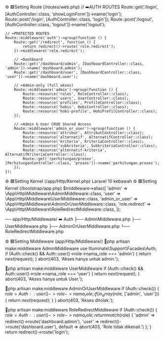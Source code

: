 ⚙️ 🟩Setting Route (/routes/web.php)
    // ➡️AUTH ROUTES
    Route::get('/login', [AuthController::class, 'showLoginForm'])->name('login');
    Route::post('/login', [AuthController::class, 'login']);
    Route::post('/logout', [AuthController::class, 'logout'])->name('logout');

    // ➡️PROTECTED ROUTES
    Route::middleware('auth')->group(function () {
        Route::get('/redirect', function () {
            return redirect()->route('role.redirect');
        })->middleware('role.redirect');

        // ➡️Dashboard
        Route::get('/dashboard/admin', [DashboardController::class, 'admin'])->name('dashboard.admin');
        Route::get('/dashboard/user', [DashboardController::class, 'user'])->name('dashboard.user');

        // ➡️Admin-only (full akses)
        Route::middleware('admin')->group(function () {
            Route::resource('roles', RoleController::class);
            Route::resource('users', UserController::class);
            Route::resource('profiles', ProfileController::class);
            Route::resource('hobis', HobiController::class);
            Route::resource('hobi-profile', HobiProfilController::class);
        });

        // ➡️Admin & User CRUD Shared Access
        Route::middleware('admin_or_user')->group(function () {
            Route::resource('attribut', AttributController::class);
            Route::resource('alternatif', AlternatifController::class);
            Route::resource('kriteria', KriteriaController::class);
            Route::resource('subkriteria', SubkriteriaController::class);
            Route::resource('alternatif-kriteria', AlternatifKriteriaController::class);
            Route::get('/perhitungan/proses', [PerhitunganController::class, 'proses'])->name('perhitungan.proses');
        });
    });

⚙️ 🟩Setting Kernel (/app/Http/Kernel.php) Laravel 10 kebawah
⚙️ 🟩Setting Kernel (/bootstrap/app.php)
    $middleware->alias([
        'admin' => \App\Http\Middleware\AdminMiddleware::class,
        'user' => \App\Http\Middleware\UserMiddleware::class,
        'admin_or_user' => \App\Http\Middleware\AdminOrUserMiddleware::class,
        'role.redirect' => \App\Http\Middleware\RoleRedirectMiddleware::class,
    ]);


── app/Http/Middleware/ ➡️ Auth
   ├── AdminMiddleware.php
   ├── UserMiddleware.php
   ├── AdminOrUserMiddleware.php
   └── RoleRedirectMiddleware.php

⚙️ 🟩Setting Middleware (app/Http/Middleware/)
🚀php artisan make:middleware AdminMiddleware
    use Illuminate\Support\Facades\Auth;
    if (Auth::check() && Auth::user()->role->nama_role === 'admin') {
        return $next($request);
    }
    abort(403, 'Akses hanya untuk admin.');

🚀php artisan make:middleware UserMiddleware
    if (Auth::check() && Auth::user()->role->nama_role === 'user') {
        return $next($request);
    }
    abort(403, 'Akses hanya untuk User.');

🚀php artisan make:middleware AdminOrUserMiddleware
    if (Auth::check()) {
        $role = Auth::user()->role->nama_role;
        if (in_array($role, ['admin', 'user'])) {
            return $next($request);
        }
    }
    abort(403, 'Akses ditolak.');

🚀php artisan make:middleware RoleRedirectMiddleware
    if (Auth::check()) {
        $role = Auth::user()->role->nama_role;
        return match ($role) {
            'admin' => redirect()->route('dashboard.admin'),
            'user' => redirect()->route('dashboard.user'),
            default => abort(403, 'Role tidak dikenali.')
        };
    }
    return redirect()->route('login');